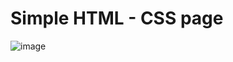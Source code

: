 # Simple HTML - CSS page

![image](https://github.com/user-attachments/assets/9a543366-04b5-4408-b39d-b87373988fb9)
